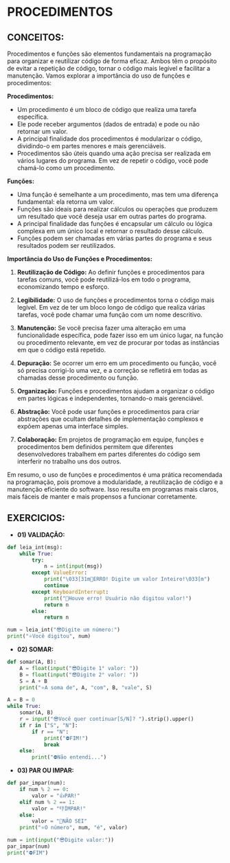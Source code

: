 # PROCEDIMENTOS
## CONCEITOS:
Procedimentos e funções são elementos fundamentais na programação para organizar e reutilizar código de forma eficaz. Ambos têm o propósito de evitar a repetição de código, tornar o código mais legível e facilitar a manutenção. Vamos explorar a importância do uso de funções e procedimentos:

**Procedimentos:**

- Um procedimento é um bloco de código que realiza uma tarefa específica.
- Ele pode receber argumentos (dados de entrada) e pode ou não retornar um valor.
- A principal finalidade dos procedimentos é modularizar o código, dividindo-o em partes menores e mais gerenciáveis.
- Procedimentos são úteis quando uma ação precisa ser realizada em vários lugares do programa. Em vez de repetir o código, você pode chamá-lo como um procedimento.

**Funções:**

- Uma função é semelhante a um procedimento, mas tem uma diferença fundamental: ela retorna um valor.
- Funções são ideais para realizar cálculos ou operações que produzem um resultado que você deseja usar em outras partes do programa.
- A principal finalidade das funções é encapsular um cálculo ou lógica complexa em um único local e retornar o resultado desse cálculo.
- Funções podem ser chamadas em várias partes do programa e seus resultados podem ser reutilizados.

**Importância do Uso de Funções e Procedimentos:**

1. **Reutilização de Código:** Ao definir funções e procedimentos para tarefas comuns, você pode reutilizá-los em todo o programa, economizando tempo e esforço.

2. **Legibilidade:** O uso de funções e procedimentos torna o código mais legível. Em vez de ter um bloco longo de código que realiza várias tarefas, você pode chamar uma função com um nome descritivo.

3. **Manutenção:** Se você precisa fazer uma alteração em uma funcionalidade específica, pode fazer isso em um único lugar, na função ou procedimento relevante, em vez de procurar por todas as instâncias em que o código está repetido.

4. **Depuração:** Se ocorrer um erro em um procedimento ou função, você só precisa corrigi-lo uma vez, e a correção se refletirá em todas as chamadas desse procedimento ou função.

5. **Organização:** Funções e procedimentos ajudam a organizar o código em partes lógicas e independentes, tornando-o mais gerenciável.

6. **Abstração:** Você pode usar funções e procedimentos para criar abstrações que ocultam detalhes de implementação complexos e expõem apenas uma interface simples.

7. **Colaboração:** Em projetos de programação em equipe, funções e procedimentos bem definidos permitem que diferentes desenvolvedores trabalhem em partes diferentes do código sem interferir no trabalho uns dos outros.

Em resumo, o uso de funções e procedimentos é uma prática recomendada na programação, pois promove a modularidade, a reutilização de código e a manutenção eficiente do software. Isso resulta em programas mais claros, mais fáceis de manter e mais propensos a funcionar corretamente.

## EXERCICIOS:
* **01) VALIDAÇÃO:**
```python
def leia_int(msg):
    while True:
        try:
            n = int(input(msg))
        except ValueError:
            print("\033[31m😬ERRO! Digite um valor Inteiro!\033[m")
            continue
        except KeyboardInterrupt:
            print("🔺Houve erro! Usuário não digitou valor!")
            return n
        else:
            return n

num = leia_int("😎Digite um número:")
print("⭐Você digitou", num)
```

* **02) SOMAR:**
```python
def somar(A, B):
    A = float(input("😎Digite 1° valor: "))
    B = float(input("😎Digite 2° valor: "))
    S = A + B
    print("⭐A soma de", A, "com", B, "vale", S)

A = B = 0
while True:
    somar(A, B)
    r = input("😎Você quer continuar[S/N]? ").strip().upper()
    if r in ["S", "N"]:
        if r == "N":
            print("⛔FIM!")
            break
    else:
        print("⛔Não entendi...")
```

* **03) PAR OU IMPAR:**
```python
def par_impar(num):
    if num % 2 == 0:
        valor = "👍PAR!"
    elif num % 2 == 1:
        valor = "👎ÍMPAR!"
    else:
        valor = "😬NÃO SEI"
    print("⭐O número", num, "é", valor)

num = int(input("😎Digite valor:"))
par_impar(num)
print("⛔FIM")
```
